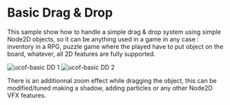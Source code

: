# Basic Drag & Drop

This sample show how to handle a simple drag & drop system using simple Node2D objects, so it can be anything used in a game in any case : inventory in a RPG,
puzzle game where the played have to put object on the board, whatever, all 2D features are fully supported.

![ucof-basic DD 1](https://github.com/user-attachments/assets/2f7344dc-0cac-4664-87b5-c9c61371f968)
![ucof-basic DD 2](https://github.com/user-attachments/assets/02f79770-6a20-4937-bf03-2f8e02571295)

There is an additionnal zoom effect while dragging the object, this can be modified/tuned making a shadow, adding particles or any other Node2D VFX features.
